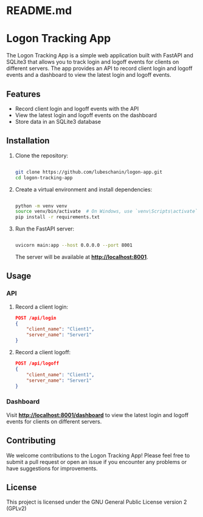 # README.md

# **Logon Tracking App**

The Logon Tracking App is a simple web application built with FastAPI and SQLite3 that allows you to track login and logoff events for clients on different servers. The app provides an API to record client login and logoff events and a dashboard to view the latest login and logoff events.

## **Features**

- Record client login and logoff events with the API
- View the latest login and logoff events on the dashboard
- Store data in an SQLite3 database

## **Installation**

1. Clone the repository:
    
    ```bash
    
    git clone https://github.com/lubeschanin/logon-app.git
    cd logon-tracking-app
    ```
    
2. Create a virtual environment and install dependencies:
    
    ```bash
    
    python -m venv venv
    source venv/bin/activate  # On Windows, use `venv\Scripts\activate`
    pip install -r requirements.txt
    ```
    
3. Run the FastAPI server:
    
    ```bash
    
    uvicorn main:app --host 0.0.0.0 --port 8001
    ```
    
    The server will be available at **[http://localhost:8001](http://localhost:8001/)**.
    

## **Usage**

### **API**

1. Record a client login:
    
    ```json
    POST /api/login
    {
        "client_name": "Client1",
        "server_name": "Server1"
    }
    ```
    
2. Record a client logoff:
    
    ```json
    POST /api/logoff
    {
        "client_name": "Client1",
        "server_name": "Server1"
    }
    
    ```
    

### **Dashboard**

Visit **[http://localhost:8001/dashboard](http://localhost:8001/dashboard)** to view the latest login and logoff events for clients on different servers.

## **Contributing**

We welcome contributions to the Logon Tracking App! Please feel free to submit a pull request or open an issue if you encounter any problems or have suggestions for improvements.

## **License**

This project is licensed under the GNU General Public License version 2 (GPLv2)